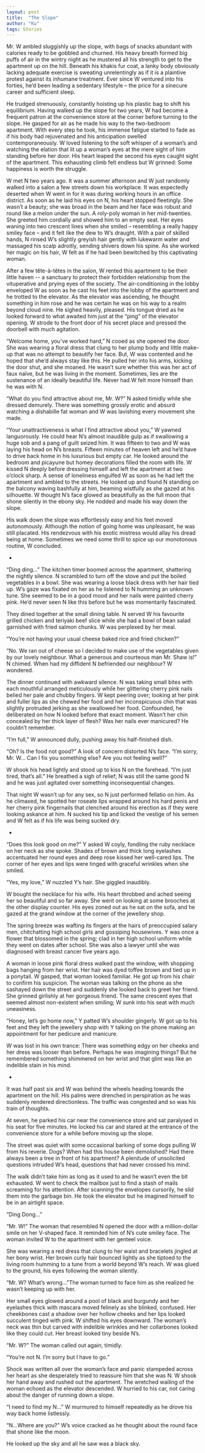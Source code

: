 ```yaml
---
layout: post
title:  "The Slope"
author: "Ku"
tags: Stories
---
```


Mr. W ambled sluggishly up the slope, with bags of snacks abundant with calories ready to be gobbled and churned. His heavy breath formed big puffs of air in the wintry night as he mustered all his strength to get to the apartment up on the hill. Beneath his khakis fur coat, a lanky body obviously lacking adequate exercise is sweating unrelentingly as if it is a plaintive protest against its inhumane treatment. Ever since W ventured into his forties, he’d been leading a sedentary lifestyle – the price for a sinecure career and sufficient sleep.

He trudged strenuously, constantly hoisting up his plastic bag to shift his equilibrium. Having walked up the slope for two years, W had become a frequent patron at the convenience store at the corner before turning to the slope. He gasped for air as he made his way to the two-bedroom apartment. With every step he took, his immense fatigue started to fade as if his body had rejuvenated and his anticipation swelled contemporaneously. W loved listening to the soft whisper of a woman’s and watching the elation that lit up a woman’s eyes at the mere sight of him standing before her door. His heart leaped the second his eyes caught sight of the apartment. This exhausting climb felt endless but W grinned: Some happiness is worth the struggle.

W met N two years ago. It was a summer afternoon and W just randomly walked into a salon a few streets down his workplace. It was expectedly deserted when W went in for it was during working hours in an office district. As soon as he laid his eyes on N, his heart stopped fleetingly. She wasn’t a beauty; she was broad in the beam and her face was robust and round like a melon under the sun. A roly-poly woman in her mid-twenties. She greeted him cordially and showed him to an empty seat. Her eyes waning into two crescent lines when she smiled – resembling a really happy smiley face – and it felt like the dew to W’s draught. With a pair of skilled hands, N rinsed W’s slightly greyish hair gently with lukewarm water and massaged his scalp adroitly, sending shivers down his spine. As she worked her magic on his hair, W felt as if he had been bewitched by this captivating woman. 

After a few tête-à-têtes in the salon, W rented this apartment to be their little haven -- a sanctuary to protect their forbidden relationship from the vituperative and prying eyes of the society. The air-conditioning in the lobby enveloped W as soon as he cast his feet into the lobby of the apartment and he trotted to the elevator. As the elevator was ascending, he thought something in him rose and he was certain he was on his way to a realm beyond cloud nine. He sighed heavily, pleased. His tongue dried as he looked forward to what awaited him just at the “ping” of the elevator opening. W strode to the front door of his secret place and pressed the doorbell with much agitation.

“Welcome home, you’ve worked hard,” N cooed as she opened the door. She was wearing a floral dress that clung to her plump body and little make-up that was no attempt to beautify her face. But, W was contented and he hoped that she’d always stay like this. He pulled her into his arms, kicking the door shut, and she moaned. He wasn’t sure whether this was her act of faux naïve, but he was living in the moment. Sometimes, lies are the sustenance of an ideally beautiful life. Never had W felt more himself than he was with N. 

“What do you find attractive about me, Mr. W?”  N asked timidly while she dressed demurely. There was something grossly erotic and absurd watching a dishabille fat woman and W was lavishing every movement she made.

“Your unattractiveness is what I find attractive about you,” W yawned languorously. He could hear N’s almost inaudible gulp as if swallowing a huge sob and a pang of guilt seized him.
It was fifteen to two and W was laying his head on N’s breasts. Fifteen minutes of heaven left and he’d have to drive back home in his luxurious but empty car. He looked around the bedroom and picayune but homey decorations filled the room with life. W kissed N deeply before dressing himself and left the apartment at two o’clock sharp.  A sense of loneliness engulfed W as soon as he had left the apartment and ambled to the streets. He looked up and found N standing on the balcony waving bashfully at him, beaming wistfully as she gazed at his silhouette. W thought N’s face glowed as beautifully as the full moon that shone silently in the ebony sky. He nodded and made his way down the slope.

His walk down the slope was effortlessly easy and his feet moved autonomously. Although the notion of going home was unpleasant, he was still placated. His rendezvous with his exotic mistress would allay his dread being at home. Sometimes we need some thrill to spice up our monotonous routine, W concluded. 

-

“Ding ding…” The kitchen timer boomed across the apartment, shattering the nightly silence. N scrambled to turn off the stove and put the boiled vegetables in a bowl. She was wearing a loose black dress with her hair tied up. W’s gaze was fixated on her as he listened to N humming an unknown tune. She seemed to be in a good mood and her nails were painted cherry pink. He’d never seen N like this before but he was momentarily fascinated. 

They dined together at the small dining table.  N served W his favourite grilled chicken and teriyaki beef slice while she had a bowl of bean salad garnished with fried salmon chunks. W was perplexed by her meal.

“You’re not having your usual cheese baked rice and fried chicken?”

“No. We ran out of cheese so I decided to make use of the vegetables given by our lovely neighbour. What a generous and courteous man Mr. Shaw is!” N chimed. When had my diffident N befriended our neighbour? W wondered. 

The dinner continued with awkward silence. N was taking small bites with each mouthful arranged meticulously while her glittering cherry pink nails belied her pale and chubby fingers. W kept peering over; looking at her pink and fuller lips as she chewed her food and her inconspicuous chin that was slightly protruded jerking as she swallowed her food. Confounded, he deliberated on how N looked before that exact moment. Wasn’t her chin concealed by her thick layer of flesh? Was her nails ever manicured? He couldn’t remember.

“I’m full,” W announced dully, pushing away his half-finished dish. 

“Oh? Is the food not good?” A look of concern distorted N’s face. “I’m sorry, Mr. W… Can I fix you something else? Are you not feeling well?”

W shook his head lightly and stood up to kiss N on the forehead. “I’m just tired, that’s all.” He breathed a sigh of relief; N was still the same good N and he was just agitated over something inconsequential changes.

That night W wasn’t up for any sex, so N just performed fellatio on him. As he climaxed, he spotted her roseate lips wrapped around his hard penis and her cherry pink fingernails that clenched around his erection as if they were looking askance at him. N sucked his tip and licked the vestige of his semen and W felt as if his life was being sucked dry. 

-

“Does this look good on me?” Y asked W coyly, fondling the ruby necklace on her neck as she spoke. Shades of brown and thick long eyelashes accentuated her round eyes and deep rose kissed her well-cared lips. The corner of her eyes and lips were tinged with graceful wrinkles when she smiled. 

“Yes, my love,” W nuzzled Y’s hair. She giggled inaudibly.

W bought the necklace for his wife. His heart throbbed and ached seeing her so beautiful and so far away. She went on looking at some brooches at the other display counter. His eyes zoned out as he sat on the sofa, and he gazed at the grand window at the corner of the jewellery shop.

The spring breeze was wafting its fingers at the hairs of preoccupied salary men, chitchatting high school girls and gossiping housewives. Y was once a flower that blossomed in the spring; clad in her high school uniform while they went on dates after school. She was also a lawyer until she was diagnosed with breast cancer five years ago.  

A woman in loose pink floral dress walked past the window, with shopping bags hanging from her wrist. Her hair was dyed toffee brown and tied up in a ponytail. W gasped, that woman looked familiar. He got up from his chair to confirm his suspicion. The woman was talking on the phone as she sashayed down the street and suddenly she looked back to greet her friend. She grinned girlishly at her gorgeous friend. The same crescent eyes that seemed almost non-existent when smiling; W sunk into his seat with much uneasiness.

“Honey, let’s go home now,” Y patted W’s shoulder gingerly. W got up to his feet and they left the jewellery shop with Y talking on the phone making an appointment for her pedicure and manicure. 

W was lost in his own trance: There was something edgy on her cheeks and her dress was looser than before. Perhaps he was imagining things? But he remembered something shimmered on her wrist and that glint was like an indelible stain in his mind.

-

It was half past six and W was behind the wheels heading towards the apartment on the hill.  His palms were drenched in perspiration as he was suddenly rendered directionless. The traffic was congested and so was his train of thoughts.

At seven, he parked his car near the convenience store and sat paralysed in his seat for five minutes. He locked his car and stared at the entrance of the convenience store for a while before moving up the slope.

The street was quiet with some occasional barking of some dogs pulling W from his reverie. Dogs? When had this house been demolished? Had there always been a tree in front of his apartment? A plenitude of unsolicited questions intruded W’s head, questions that had never crossed his mind. 

The walk didn’t take him as long as it used to and he wasn’t even the bit exhausted. W went to check the mailbox just to find a stash of mails screaming for his attention. After scanning the envelopes cursorily, he slid them into the garbage bin. He took the elevator but he imagined himself to be in an airtight space. 

“Ding Dong…” 

“Mr. W!” The woman that resembled N opened the door with a million-dollar smile on her V-shaped face. It reminded him of N’s cute smiley face. The woman invited W to the apartment with her genteel voice.

She was wearing a red dress that clung to her waist and bracelets jingled at her bony wrist. Her brown curly hair bounced lightly as she tiptoed to the living room humming to a tune from a world beyond W’s reach. W was glued to the ground, his eyes following the woman silently.

“Mr. W? What’s wrong…”The woman turned to face him as she realized he wasn’t keeping up with her.

Her small eyes glowed around a pool of black and burgundy and her eyelashes thick with mascara moved felinely as she blinked, confused. Her cheekbones cast a shadow over her hollow cheeks and her lips looked succulent tinged with pink. W shifted his eyes downward. The woman’s neck was thin but carved with indelible wrinkles and her collarbones looked like they could cut. Her breast looked tiny beside N’s. 

“Mr. W?” The woman called out again, timidly.

“You’re not N. I’m sorry but I have to go.”

Shock was written all over the woman’s face and panic stampeded across her heart as she desperately tried to reassure him that she was N. W shook her hand away and rushed out the apartment. The wretched wailing of the woman echoed as the elevator descended. W hurried to his car, not caring about the danger of running down a slope.

“I need to find my N…”  W murmured to himself repeatedly as he drove his way back home listlessly.

“N…Where are you?” W’s voice cracked as he thought about the round face that shone like the moon. 

He looked up the sky and all he saw was a black sky. 
